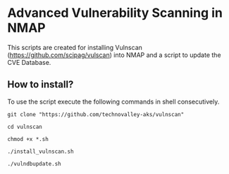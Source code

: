 # Advanced Vulnerability Scanning in NMAP
This scripts are created for installing Vulnscan (https://github.com/scipag/vulscan) into NMAP
and a script to update the CVE Database.

## How to install?

To use the script execute the following commands in shell consecutively.

```
git clone "https://github.com/technovalley-aks/vulnscan"

cd vulnscan

chmod +x *.sh

./install_vulnscan.sh

./vulndbupdate.sh

```
